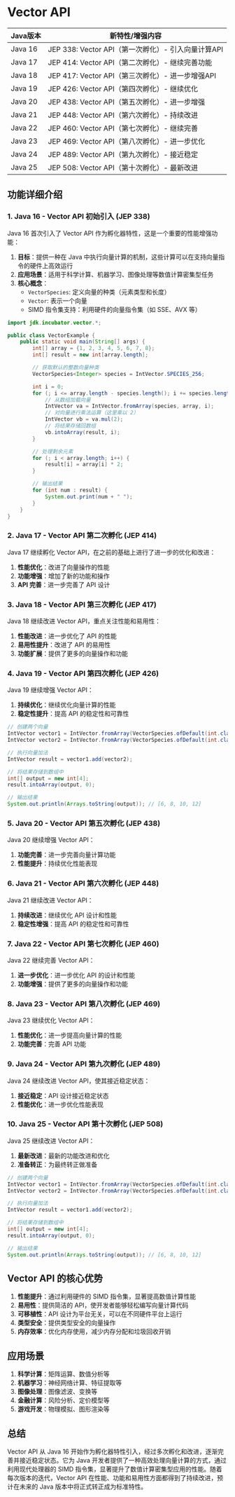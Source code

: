 # Vector API

| Java版本  | 新特性/增强内容                              |
|---------|---------------------------------------|
| Java 16 | JEP 338: Vector API（第一次孵化）- 引入向量计算API |
| Java 17 | JEP 414: Vector API（第二次孵化）- 继续完善功能    |
| Java 18 | JEP 417: Vector API（第三次孵化）- 进一步增强API  |
| Java 19 | JEP 426: Vector API（第四次孵化）- 继续优化      |
| Java 20 | JEP 438: Vector API（第五次孵化）- 进一步增强     |
| Java 21 | JEP 448: Vector API（第六次孵化）- 持续改进      |
| Java 22 | JEP 460: Vector API（第七次孵化）- 继续完善      |
| Java 23 | JEP 469: Vector API（第八次孵化）- 进一步优化     |
| Java 24 | JEP 489: Vector API（第九次孵化）- 接近稳定      |
| Java 25 | JEP 508: Vector API（第十次孵化）- 最新改进      |

## 功能详细介绍

### 1. Java 16 - Vector API 初始引入 (JEP 338)

Java 16 首次引入了 Vector API 作为孵化器特性，这是一个重要的性能增强功能：

1. **目标**：提供一种在 Java 中执行向量计算的机制，这些计算可以在支持向量指令的硬件上高效运行
2. **应用场景**：适用于科学计算、机器学习、图像处理等数值计算密集型任务
3. **核心概念**：
    - `VectorSpecies`: 定义向量的种类（元素类型和长度）
    - `Vector`: 表示一个向量
    - SIMD 指令集支持：利用硬件的向量指令集（如 SSE、AVX 等）

```java
import jdk.incubator.vector.*;

public class VectorExample {
    public static void main(String[] args) {
        int[] array = {1, 2, 3, 4, 5, 6, 7, 8};
        int[] result = new int[array.length];

        // 获取默认的整数向量种类
        VectorSpecies<Integer> species = IntVector.SPECIES_256;

        int i = 0;
        for (; i <= array.length - species.length(); i += species.length()) {
            // 从数组加载向量
            IntVector va = IntVector.fromArray(species, array, i);
            // 对向量进行乘法运算（这里乘以 2）
            IntVector vb = va.mul(2);
            // 将结果存储回数组
            vb.intoArray(result, i);
        }

        // 处理剩余元素
        for (; i < array.length; i++) {
            result[i] = array[i] * 2;
        }

        // 输出结果
        for (int num : result) {
            System.out.print(num + " ");
        }
    }
}
```


### 2. Java 17 - Vector API 第二次孵化 (JEP 414)

Java 17 继续孵化 Vector API，在之前的基础上进行了进一步的优化和改进：

1. **性能优化**：改进了向量操作的性能
2. **功能增强**：增加了新的功能和操作
3. **API 完善**：进一步完善了 API 设计

### 3. Java 18 - Vector API 第三次孵化 (JEP 417)

Java 18 继续改进 Vector API，重点关注性能和易用性：

1. **性能改进**：进一步优化了 API 的性能
2. **易用性提升**：改进了 API 的易用性
3. **功能扩展**：提供了更多的向量操作和功能

### 4. Java 19 - Vector API 第四次孵化 (JEP 426)

Java 19 继续增强 Vector API：

1. **持续优化**：继续优化向量计算的性能
2. **稳定性提升**：提高 API 的稳定性和可靠性

```java
// 创建两个向量
IntVector vector1 = IntVector.fromArray(VectorSpecies.ofDefault(int.class), new int[]{1, 2, 3, 4}, 0);
IntVector vector2 = IntVector.fromArray(VectorSpecies.ofDefault(int.class), new int[]{5, 6, 7, 8}, 0);

// 执行向量加法
IntVector result = vector1.add(vector2);

// 将结果存储到数组中
int[] output = new int[4];
result.intoArray(output, 0);

// 输出结果
System.out.println(Arrays.toString(output)); // [6, 8, 10, 12]
```


### 5. Java 20 - Vector API 第五次孵化 (JEP 438)

Java 20 继续增强 Vector API：

1. **功能完善**：进一步完善向量计算功能
2. **性能提升**：持续优化性能表现

### 6. Java 21 - Vector API 第六次孵化 (JEP 448)

Java 21 继续改进 Vector API：

1. **持续改进**：继续优化 API 设计和性能
2. **稳定性增强**：提高 API 的稳定性和可靠性

### 7. Java 22 - Vector API 第七次孵化 (JEP 460)

Java 22 继续完善 Vector API：

1. **进一步优化**：进一步优化 API 的设计和性能
2. **功能增强**：提供了更多的向量操作和功能

### 8. Java 23 - Vector API 第八次孵化 (JEP 469)

Java 23 继续优化 Vector API：

1. **性能优化**：进一步提高向量计算的性能
2. **功能完善**：完善 API 功能

### 9. Java 24 - Vector API 第九次孵化 (JEP 489)

Java 24 继续改进 Vector API，使其接近稳定状态：

1. **接近稳定**：API 设计接近稳定状态
2. **性能优化**：进一步优化性能表现

### 10. Java 25 - Vector API 第十次孵化 (JEP 508)

Java 25 继续改进 Vector API：

1. **最新改进**：最新的功能改进和优化
2. **准备转正**：为最终转正做准备

```java
// 创建两个向量
IntVector vector1 = IntVector.fromArray(VectorSpecies.ofDefault(int.class), new int[]{1, 2, 3, 4}, 0);
IntVector vector2 = IntVector.fromArray(VectorSpecies.ofDefault(int.class), new int[]{5, 6, 7, 8}, 0);

// 执行向量加法
IntVector result = vector1.add(vector2);

// 将结果存储到数组中
int[] output = new int[4];
result.intoArray(output, 0);

// 输出结果
System.out.println(Arrays.toString(output)); // [6, 8, 10, 12]
```


## Vector API 的核心优势

1. **性能提升**：通过利用硬件的 SIMD 指令集，显著提高数值计算性能
2. **易用性**：提供简洁的 API，使开发者能够轻松编写向量计算代码
3. **可移植性**：API 设计为平台无关，可以在不同硬件平台上运行
4. **类型安全**：提供类型安全的向量操作
5. **内存效率**：优化内存使用，减少内存分配和垃圾回收开销

## 应用场景

1. **科学计算**：矩阵运算、数值分析等
2. **机器学习**：神经网络计算、特征提取等
3. **图像处理**：图像滤波、变换等
4. **金融计算**：风险分析、定价模型等
5. **游戏开发**：物理模拟、图形渲染等

## 总结

Vector API 从 Java 16 开始作为孵化器特性引入，经过多次孵化和改进，逐渐完善并接近稳定状态。它为 Java 开发者提供了一种高效处理向量计算的方式，通过利用现代处理器的 SIMD 指令集，显著提升了数值计算密集型应用的性能。随着每次版本的迭代，Vector API 在性能、功能和易用性方面都得到了持续改进，预计在未来的 Java 版本中将正式转正成为标准特性。
